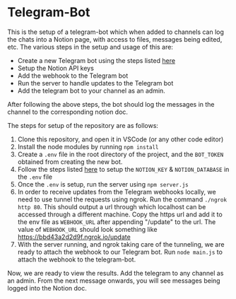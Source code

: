 # Telegram-Bot
This is the setup of a telegram-bot which when added to channels can log the chats into a Notion page, with access to files, messages being edited, etc. The various steps in the setup and usage of this are:

* Create a new Telegram bot using the steps listed [here](@https://core.telegram.org/bots#6-botfather)
* Setup the Notion API keys
* Add the webhook to the Telegram bot
* Run the server to handle updates to the Telegram bot
* Add the telegram bot to your channel as an admin.

After following the above steps, the bot should log the messages in the channel to the corresponding notion doc.

The steps for setup of the repository are as follows:

1. Clone this repository, and open it in VSCode (or any other code editor)
2. Install the node modules by running ```npm install```
3. Create a ```.env``` file in the root directory of the project, and the ```BOT_TOKEN``` obtained from creating the new bot.
4. Follow the steps listed [here](https://developers.notion.com/docs/getting-started) to setup the ```NOTION_KEY``` & ```NOTION_DATABASE``` in the ```.env``` file
5. Once the ```.env``` is setup, run the server using ```npm server.js```
6. In order to receive updates from the Telegram webhooks locally, we need to use tunnel the requests using ngrok. Run the command ```./ngrok http 80```. This should output a url through which localhost can be accessed through a different machine. Copy the https url and add it to the env file as ```WEBHOOK_URL``` after appending "/update" to the url. The value of ```WEBHOOK_URL``` should look something like https://bbd43a2d2d9f.ngrok.io/update
7. With the server running, and ngrok taking care of the tunneling, we are ready to attach the webhook to our Telegram bot. Run ```node main.js``` to attach the webhook to the telegram-bot. 

Now, we are ready to view the results. Add the telegram to any channel as an admin. From the next message onwards, you will see messages being logged into the Notion doc.
